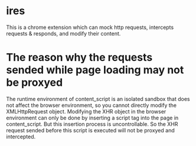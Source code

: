 # ires

This is a chrome extension which can mock http requests, intercepts requests & responds, and modify their content.

# The reason why the requests sended while page loading may not be proxyed
The runtime environment of content_script is an isolated sandbox that does not affect the browser environment, so you cannot directly modify the XMLHttpRequest object.
Modifying the XHR object in the browser environment can only be done by inserting a script tag into the page in content_script. But this insertion process is uncontrollable. So the XHR request sended before this script is executed will not be proxyed and intercepted.
